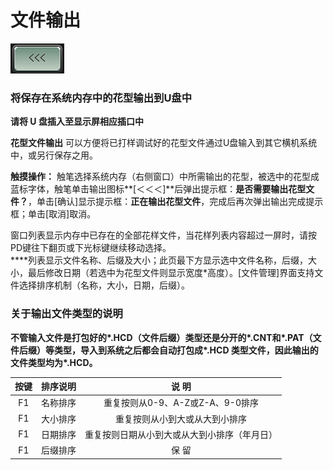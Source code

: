 # 文件输出

![](../.gitbook/assets/b2%20%281%29.PNG)

### 将保存在系统内存中的花型输出到U盘中

**请将 U 盘插入至显示屏相应插口中**

**花型文件输出** 可以方便将已打样调试好的花型文件通过U盘输入到其它横机系统中，或另行保存之用。

**触摸操作：** 触笔选择系统内存（右侧窗口）中所需输出的花型，被选中的花型成蓝标字体，触笔单击输出图标**\[＜＜＜\]**后弹出提示框：**是否需要输出花型文件？**，单击\[确认\]显示提示框：**正在输出花型文件**，完成后再次弹出输出完成提示框；单击\[取消\]取消。

窗口列表显示内存中已存在的全部花样文件，当花样列表内容超过一屏时，请按PD键往下翻页或下光标键继续移动选择。  
****列表显示文件名称、后缀及大小；此页最下方显示选中文件名称，后缀，大小，最后修改日期（若选中为花型文件则显示宽度\*高度）。\[文件管理\]界面支持文件选择排序机制（名称，大小，日期，后缀）。

### **关于输出文件类型的说明**

**不管输入文件是打包好的\*.HCD（文件后缀）类型还是分开的\*.CNT和\*.PAT（文件后缀）等类型，导入到系统之后都会自动打包成\*.HCD 类型文件，因此输出的文件类型均为\*.HCD。**

| **按键** | **排序说明** | **说  明** |
| :---: | :---: | :---: |
| F1  | 名称排序 | 重复按则从0-9、A-Z或Z-A、9-0排序 |
| F1  | 大小排序 | 重复按则从小到大或从大到小排序 |
| F1  | 日期排序 | 重复按则日期从小到大或从大到小排序（年月日） |
| F1  | 后缀排序 | 保  留 |

